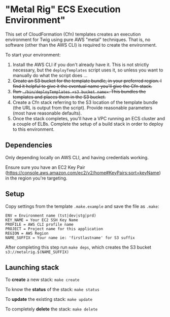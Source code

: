 # "Metal Rig" ECS Execution Environment"

This set of CloudFormation (Cfn) templates creates an execution environment for Twig using pure AWS
"metal" techniques.  That is, no software (other than the AWS CLI) is required to create the environment.

To start your environment:

1. Install the AWS CLI if you don't already have it.  This is not strictly necessary, but the `deployTemplates` script uses it, so unless you want to manually do what the script does ...
1. ~~Create an S3 bucket for the template bundle, in your preferred region.  I find it helpful to give it the eventual name you'll give the Cfn stack.~~
1. ~~Run `./bin/deployTemplates <s3 bucket name>`.  This bundles the templates and places them in the S3 bucket.~~
1. Create a Cfn stack referring to the S3 location of the template bundle (the URL is output from the script).  Provide reasonable parameters (most have reasonable defaults).
1. Once the stack completes, you'll have a VPC running an ECS cluster and a couple of ELBs.  Complete the setup of a build stack in order to deploy to this environment.

## Dependencies

Only depending locally on AWS CLI, and having credentials working.

Ensure sure you have an EC2 Key Pair (https://console.aws.amazon.com/ec2/v2/home#KeyPairs:sort=keyName) in the region you're targeting.

## Setup
Copy settings from the template `.make.example` and save the file as `.make`:

```
ENV = Environment name (tst|dev|stg|prd)
KEY_NAME = Your EC2 SSH Key Name
PROFILE = AWS CLI profile name
PROJECT = Project name for this application
REGION = AWS Region
NAME_SUFFIX = Your name ie: 'firstlastname' for S3 suffix
```

After completing this step run `make deps`, which creates the S3 bucket `s3://metalrig.$(NAME_SUFFIX)`

## Launching stack

To **create** a new stack: `make create`

To know the **status** of the stack: `make status`

To **update** the existing stack: `make update`

To completely **delete** the stack: `make delete`
